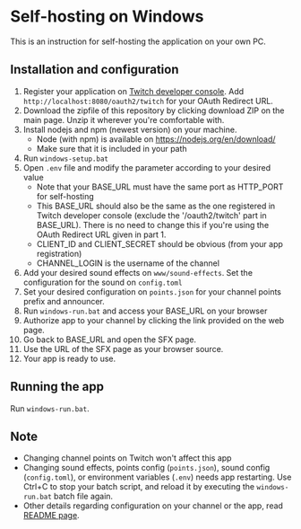 # Self-hosting on Windows

This is an instruction for self-hosting the application on your own PC.

## Installation and configuration

1. Register your application on [Twitch developer console](https://dev.twitch.tv/console/apps). Add `http://localhost:8080/oauth2/twitch` for your OAuth Redirect URL.
2. Download the zipfile of this repository by clicking download ZIP on the main page. Unzip it wherever you're comfortable with.
3. Install nodejs and npm (newest version) on your machine.
    - Node (with npm) is available on https://nodejs.org/en/download/
    - Make sure that it is included in your path
4. Run `windows-setup.bat`
5. Open `.env` file and modify the parameter according to your desired value
    - Note that your BASE_URL must have the same port as HTTP_PORT for self-hosting
    - This BASE_URL should also be the same as the one registered in Twitch developer console (exclude the '/oauth2/twitch' part in BASE_URL). There is no need to change this if you're using the OAuth Redirect URL given in part 1.
    - CLIENT_ID and CLIENT_SECRET should be obvious (from your app registration)
    - CHANNEL_LOGIN is the username of the channel
6. Add your desired sound effects on `www/sound-effects`. Set the configuration for the sound on `config.toml`
7. Set your desired configuration on `points.json` for your channel points prefix and announcer.
8. Run `windows-run.bat` and access your BASE_URL on your browser
9. Authorize app to your channel by clicking the link provided on the web page.
10. Go back to BASE_URL and open the SFX page.
11. Use the URL of the SFX page as your browser source.
12. Your app is ready to use.

## Running the app

Run `windows-run.bat`.

## Note

- Changing channel points on Twitch won't affect this app
- Changing sound effects, points config (`points.json`), sound config (`config.toml`), or environment variables (`.env`) needs app restarting. Use Ctrl+C to stop your batch script, and reload it by executing the `windows-run.bat` batch file again.
- Other details regarding configuration on your channel or the app, read [README page](README.md).